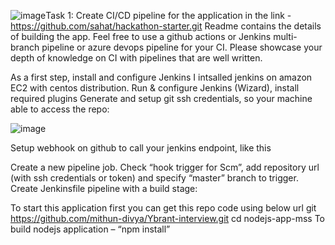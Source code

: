![image](https://github.com/mithun-divya/Ybrant-interview/assets/125994104/3212c913-3e56-4de7-98e3-fe54d9455999)Task 1:
Create CI/CD pipeline for the application in the link -
https://github.com/sahat/hackathon-starter.git
Readme contains the details of building the app. Feel free to use a github actions or Jenkins
multi-branch pipeline or azure devops pipeline for your CI. Please showcase your depth of
knowledge on CI with pipelines that are well written.

As a first step, install and configure Jenkins
I intsalled jenkins on amazon EC2 with centos distribution.
Run & configure Jenkins (Wizard), install required plugins
Generate and setup git ssh credentials, so your machine able to access the repo:

 ![image](https://github.com/mithun-divya/Ybrant-interview/assets/125994104/47835441-1f8f-4e1c-9c7b-b6565b9691ac)


Setup webhook on github to call your jenkins endpoint, like this




 
Create a new pipeline job.
Check “hook trigger for Scm”, add repository url (with ssh credentials or token) and specify “master” branch to trigger.
Create Jenkinsfile pipeline with a build stage:  
 

To start this application first you can get this repo code using below url
git https://github.com/mithun-divya/Ybrant-interview.git
cd nodejs-app-mss
To build nodejs application – “npm install”

